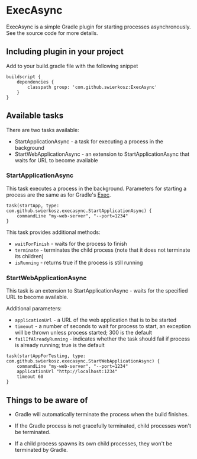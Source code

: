 # ExecAsync

ExecAsync is a simple Gradle plugin for starting processes asynchronously. See the source code for more details.

## Including plugin in your project
Add to your build.gradle file with the following snippet
```
buildscript {
    dependencies {
        classpath group: 'com.github.swierkosz:ExecAsync'
    }
}
```
## Available tasks
There are two tasks available:
* StartApplicationAsync - a task for executing a process in the background
* StartWebApplicationAsync - an extension to StartApplicationAsync that waits for URL to become available

### StartApplicationAsync
This task executes a process in the background. Parameters for starting a process are the same as for Gradle's [Exec].

```
task(startApp, type: com.github.swierkosz.execasync.StartApplicationAsync) {
    commandLine "my-web-server", "--port=1234"
}
```

This task provides additional methods:
* `waitForFinish` - waits for the process to finish
* `terminate` - terminates the child process (note that it does not terminate its children)
* `isRunning` - returns true if the process is still running

### StartWebApplicationAsync
This task is an extension to StartApplicationAsync - waits for the specified URL to become available.

Additional parameters:
* `applicationUrl` - a URL of the web application that is to be started
* `timeout` - a number of seconds to wait for process to start, an exception will be thrown unless process started; 300 is the default
* `failIfAlreadyRunning` - indicates whether the task should fail if process is already running; true is the default

```
task(startAppForTesting, type: com.github.swierkosz.execasync.StartWebApplicationAsync) {
    commandLine "my-web-server", "--port=1234"
    applicationUrl "http://localhost:1234"
    timeout 60
}
```

## Things to be aware of
* Gradle will automatically terminate the process when the build finishes.
* If the Gradle process is not gracefully terminated, child processes won't be terminated.
* If a child process spawns its own child processes, they won't be terminated by Gradle.

   [Exec]: <https://docs.gradle.org/current/javadoc/org/gradle/api/tasks/Exec.html>
